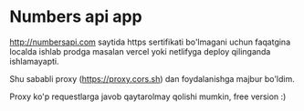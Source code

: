 # Numbers api app

http://numbersapi.com saytida https sertifikati bo'lmagani uchun faqatgina localda ishlab prodga masalan vercel yoki netlifyga deploy qilinganda ishlamayapti.

Shu sababli proxy (https://proxy.cors.sh) dan foydalanishga majbur bo'ldim.

Proxy ko'p requestlarga javob qaytarolmay qolishi mumkin, free version :)

